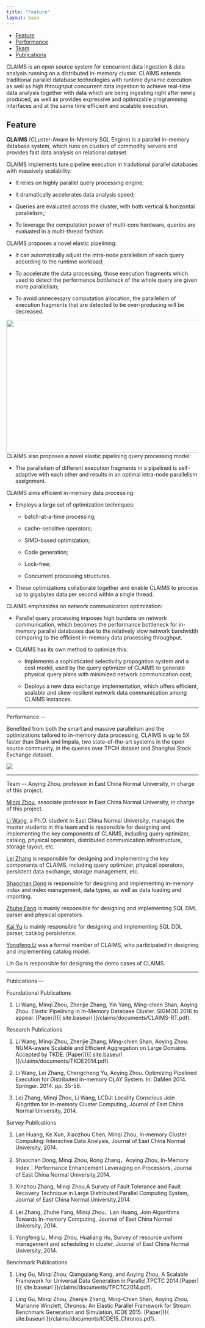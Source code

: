 ```yaml
---
title: "Feature"
layout: base
---
```


<div class="row">
  <div class="col-sm-2 hidden-xs" id="navbar-side"> 
    <ul class="nav nav-pills nav-stacked" data-spy="affix" data-offset-top="200">
      <li role="presentation" class="tab-side" id="toFeature">
        <a href="#feature">
          Feature
        </a>
      </li>	
      <li role="presentation" class="tab-side" id="toPerformance">
        <a href="#performance">
          Performance
        </a>
      </li>
      <li role="presentation" class="tab-side" id="toTeam">
        <a href="#team">
          Team
        </a>
      </li>
      <li role="presentation" class="tab-side" id="toPublications">
        <a href="#publications">
          Publications
        </a>
      </li>
    </ul>
  </div>
  <div class="col-sm-10 col-xs-12 main-content">
		<div markdown="1">

CLAIMS is an open source system for concurrent data ingestion & data analysis running on a distributed in-memory cluster. CLAIMS extends traditional parallel database technologies with runtime dynamic execution as well as high throughput concurrent data ingestion to achieve real-time data analysis together with data which are being ingesting right after newly produced, as well as provides expressive and optimizable programming interfaces and at the same time efficient and scalable execution. 


Feature
--

**CLAIMS** (CLuster-Aware In-Memory SQL Engine) is a parallel in-memory database system, which runs on clusters of commodity servers and provides fast data analysis on relational dataset.

CLAIMS implements ture pipeline execution in tradutional parallel databases with massively scalability:

* It relies on highly parallel query processing engine;

* It dramatically accelerates data analysis speed;

* Queries are evaluated across the cluster, with both vertical & horizontal parallelism;;

* To leverage the computation power of multi-core hardware, queries are evaluated in a multi-thread fashion.

CLAIMS proposes a novel elastic pipelining:

* It can automatically adjust the intra-node parallelism of each query according to the runtime workload;

* To accelerate the data processing, those execution fragments which used to detect the performance bottleneck of the whole query are given more parallelism;

* To avoid unnecessary computation allocation, the parallelism of execution fragments that are detected to be over-producing will be decreased.

</div>
		<img src="/claims/img/elastic_pipelining.jpg" width="782" height="347">
		<div class="blank"></div>
		<div markdown="1">
CLAIMS also proposes a novel elastic pipelining query processing model:

* The parallelism of different execution fragments in a pipelined is self-adaptive with each other and results in an optimal intra-node parallelism assignment.

CLAIMS aims efficient in-memory data processing:

* Employs a large set of optimization techniques:

  * batch-at-a-time processing;

  * cache-sensitive operators;

  * SIMD-based optimization;

  * Code generation;

  * Lock-free;

  * Concurrent processing structures.

* These optimizations collaborate together and enable CLAIMS to process up to gigabytes data per second within a single thread.

CLAIMS emphasizes on network communication optimization:

* Parallel query processing imposes high burdens on network communication, which becomes the performance bottleneck for in-memory parallel databases due to the relatively slow network bandwidth comparing to the efficient in-memory data processing throughput.

* CLAIMS has its own method to optimize this:

  * Implements a sophisticated selectivitiy propagation system and a cost model, used by the query optimizer of CLAIMS to generate physical query plans with minimized network communication cost;

  * Deploys a new data exchange implementation, which offers efficient, scalable and skew-resilient network data communication among CLAIMS instances.

</div>
    <hr />
		<div markdown="1" id="Performance">
Performance
--

Benefited from both the smart and massive parallelism and the optimizations tailored to in-memory data processing, CLAIMS is up to 5X faster than Shark and Impala, two state-of-the-art systems in the open source community, in the queries over TPCH dataset and Shanghai Stock Exchange dataset.

</div>
		<img src="/claims/img/performance.jpg">
		<div class="blank"></div>
    <hr />
		<div markdown="1" id="Team">
Team
--
Aoying Zhou, professor in East China Normal University,  in charge of this project.

[Minqi Zhou](https://github.com/polpo1980), associate professor in East China Normal University, in charge of this project.

[Li Wang](https://github.com/wangli1426), a Ph.D. student in East China Normal University, manages the master students in this team and is responsible for designing and implementing the key components of CLAIMS, including query optimizer, catalog, physical operators, distributed communication infrastructure, storage layout, etc.

[Lei Zhang](https://github.com/egraldlo) is responsible for designing and implementing the key components of CLAIMS, including query optimizer, physical operators, persistent data exchange, storage management, etc.

[Shaochan Dong](https://github.com/scdong) is responsible for designing and implementing in-memory index and index management, data types, as well as data loading and importing.

[Zhuhe Fang](https://github.com/fzhedu) is mainly responsible for designing and implementing SQL DML parser and physical operators.

[Kai Yu](https://github.com/yukai2014) is mainly responsible for designing and implementing SQL DDL parser, catalog persistence.

[Yongfeng Li](https://github.com/NagamineLee) was a formal member of CLAIMS, who participated in designing and implementing catalog model.

Lin Gu is responsible for designing the demo cases of CLAIMS.

</div>
    <hr />
		<div markdown="1" id="Publications">
Publications
--

Foundational Publications

1. Li Wang, Minqi Zhou, Zhenjie Zhang, Yin Yang, Ming-chien Shan, Aoying Zhou. Elastic Pipelining in In-Memory Database Cluster. SIGMOD 2016 to appear. [Paper]({{ site.baseurl }}/claims/documents/CLAIMS-RT.pdf).

Research Publications

1. Li Wang, Minqi Zhou, Zhenjie Zhang, Ming-chien Shan, Aoying Zhou. NUMA-aware Scalable and Efficient Aggregation on Large Domains. Accepted by TKDE. [Paper]({{ site.baseurl }}/claims/documents/TKDE2014.pdf).

2. Li Wang, Lei Zhang, Chengcheng Yu, Aoying Zhou. Optimizing Pipelined Execution for Distributed In-memory OLAY System. In: DaMen 2014. Springer. 2014. pp. 35-56.

3. Lei Zhang, Minqi Zhou, Li Wang, LCDJ: Locality Conscious Join Alogrithm for In-memory Cluster Computing, Journal of East China Normal University, 2014.

Survey Publications

1. Lan Huang, Ke Xun, Xiaozhou Chen, Minqi Zhou, In-memory Cluster Computing: Interactive Data Analysis, Journal of East China Normal University, 2014.

2. Shaochan Dong, Minqi Zhou, Rong Zhang，Aoying Zhou, In-Memory Index：Performance Enhancement Leveraging on Processors, Journal of East China Normal University,2014.

3. Xinzhou Zhang, Minqi Zhou,A Survey of Fault Tolerance and Fault Recovery Technique in Large Distributed Parallel Computing System, Journal of East China Normal University,2014.

4. Lei Zhang, Zhuhe Fang, Minqi Zhou，Lan Huang, Join Algorithms Towards In-memory Computing, Journal of East China Normal University, 2014.

5. Yongfeng Li, Minqi Zhou, Hualiang Hu, Survey of resource uniform management and scheduling in cluster, Journal of East China Normal University, 2014.

Benchmark Publications

1. Ling Gu, Minqi Zhou, Qiangqiang Kang, and Aoying Zhou, A Scalable Framework for Universal Data Generation in Parallel,TPCTC 2014.[Paper]({{ site.baseurl }}/claims/documents/TPCTC2014.pdf).

2. Ling Gu, Minqi Zhou, Zhenjie Zhang, Ming-Chien Shan, Aoying Zhou, Marianne Winslett, Chronos: An Elastic Parallel Framework for Stream Benchmark Generation and Simulation, ICDE 2015. [Paper]({{ site.baseurl }}/claims/documents/ICDE15_Chronos.pdf).

</div>
	</div>
</div>
